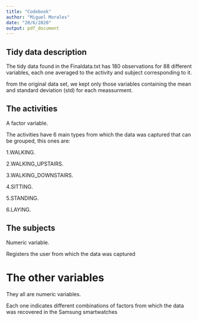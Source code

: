 ```yaml
---
title: "Codebook"
author: "Miguel Morales"
date: "20/6/2020"
output: pdf_document
---
```



## Tidy data description

The tidy data found in the Finaldata.txt has 180 observations for 88 
different variables, each one averaged to the activity and subject corresponding to it.

from the original data set, we kept only those variables containing the mean and standard deviation (std) for each meassurment.

## The activities 

A factor variable.

The activities have 6 main types from which the data was captured that can be grouped, this ones are:

1.WALKING.

2.WALKING_UPSTAIRS.

3.WALKING_DOWNSTAIRS.

4.SITTING.

5.STANDING.

6.LAYING.

## The subjects

Numeric variable.

Registers the user from which the data was captured

# The other variables

They all are numeric variables.

Each one indicates different combinations of factors from which the data was recovered in the Samsung smartwatches